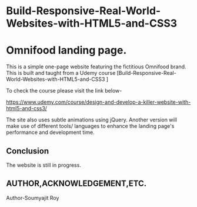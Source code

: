 # Build-Responsive-Real-World-Websites-with-HTML5-and-CSS3

# Omnifood landing page.

This is a simple one-page website featuring the fictitious Omnifood brand. This is built and taught from a Udemy course [Build-Responsive-Real-World-Websites-with-HTML5-and-CSS3
]

To check the course please visit the link below-

https://www.udemy.com/course/design-and-develop-a-killer-website-with-html5-and-css3/


The site also uses subtle animations using jQuery. Another version will make use of different tools/ languages to enhance the landing page's performance and development time. 

## Conclusion

The website is still in progress.

## AUTHOR,ACKNOWLEDGEMENT,ETC.

Author-Soumyajit Roy
